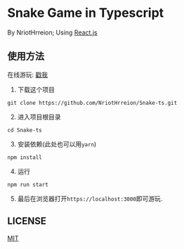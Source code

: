 # Snake Game in Typescript

By NriotHrreion; Using [React.js](https://react.dev)

## 使用方法

在线游玩: [戳我](http://snake.nocp.space)

1. 下载这个项目

```
git clone https://github.com/NriotHrreion/Snake-ts.git
```

2. 进入项目根目录

```
cd Snake-ts
```

3. 安装依赖(此处也可以用`yarn`)

```
npm install
```

4. 运行

```
npm run start
```

5. 最后在浏览器打开`https://localhost:3000`即可游玩.

## LICENSE

[MIT](./LICENSE)
